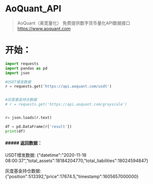 # AoQuant_API
> AoQuant（奥宽量化）
免费提供数字货币量化API数据接口
https://www.aoquant.com

# 开始：
```python
import requests
import pandas as pd
import json

#USDT增发数据
r = requests.get('https://api.aoquant.com/usdt')


#灰度基金持仓数据
# r = requests.get('https://api.aoquant.com/grayscale')


r= json.loads(r.text)

df = pd.DataFrame(r['result'])
print(df)
```

#### ##### 返回数据：
USDT增发数据:
{"datetime":"2020-11-18 08:00:37","total_assets":18184204770,"total_liabilities":18024594847}

灰度基金持仓数据:
{"position":513392,"price":17674.5,"timestamp":1605657000000}
